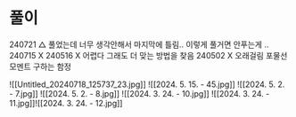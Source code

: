 # 풀이

240721 △ 풀었는데 너무 생각안해서 마지막에 틀림.. 이렇게 풀거면 안푸는게 ..
240715 X 
240516 X 어렵다 그래도 더 맞는 방법을 찾음
240502 X 오래걸림 포물선 모멘트 구하는 함정


![[Untitled_20240718_125737_23.jpg]]
![[2024. 5. 15. - 45.jpg]]
![[2024. 5. 2. - 7.jpg]]
![[2024. 5. 2. - 8.jpg]]
![[2024. 3. 24. - 10.jpg]]
![[2024. 3. 24. - 11.jpg]]![[2024. 3. 24. - 12.jpg]]